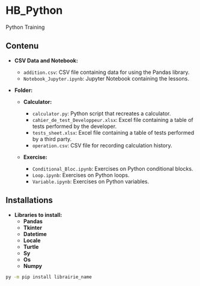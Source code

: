 # HB_Python

Python Training

## Contenu

- **CSV Data and Notebook:**
  - `addition.csv`: CSV file containing data for using the Pandas library.
  - `Notebook_Jupyter.ipynb`:  Jupyter Notebook containing the lessons.

- **Folder:**
  - **Calculator:**
    - `calculator.py`: Python script that recreates a calculator.
    - `cahier_de_test_Developpeur.xlsx`: Excel file containing a table of tests performed by the developer.
    - `tests_sheet.xlsx`: Excel file containing a table of tests performed by a third party.
    - `operation.csv`: CSV file for recording calculation history.

  - **Exercise:**
    - `Conditional_Bloc.ipynb`: Exercises on Python conditional blocks.
    - `Loop.ipynb`: Exercises on Python loops.
    - `Variable.ipynb`: Exercises on Python variables.

## Installations

- **Libraries to install:**
  - **Pandas**
  - **Tkinter**
  - **Datetime**
  - **Locale**
  - **Turtle**
  - **Sy**
  - **Os**
  - **Numpy**

```bash
py -m pip install librairie_name
```